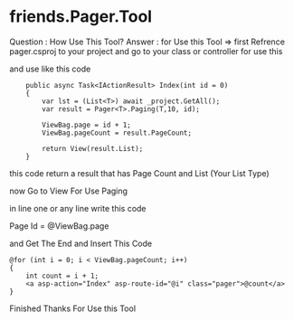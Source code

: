# friends.Pager.Tool

Question : How Use This Tool?
Answer : 
for Use this Tool => first Refrence pager.csproj to your project 
and go to your class or controller for use this 

and use like this code 

        public async Task<IActionResult> Index(int id = 0)
        {
            var lst = (List<T>) await _project.GetAll();
            var result = Pager<T>.Paging(T,10, id);

            ViewBag.page = id + 1;
            ViewBag.pageCount = result.PageCount;

            return View(result.List);
        }

this code return a result that has Page Count and List<T> (Your List Type)

now Go to View For Use Paging 

in line one or any line write this code 
<p>Page Id = @ViewBag.page</p>

and Get The End and Insert This Code 

<div class="parentPaging">

    @for (int i = 0; i < ViewBag.pageCount; i++)
    {
        int count = i + 1;
        <a asp-action="Index" asp-route-id="@i" class="pager">@count</a>
    }
</div>

Finished 
Thanks For Use this Tool
